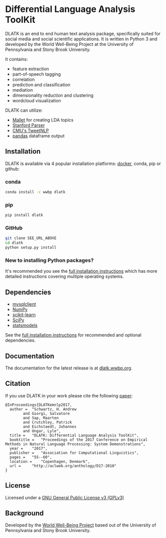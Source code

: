 # Differential Language Analysis ToolKit

DLATK is an end to end human text analysis package, specifically suited for social media and social scientific applications. It is written in Python 3 and developed by the World Well-Being Project at the University of Pennsylvania and Stony Brook University. 

It contains:

- feature extraction
- part-of-speech tagging
- correlation
- prediction and classification
- mediation 
- dimensionality reduction and clustering
- wordcloud visualization

DLATK can utilize:

- [Mallet](http://mallet.cs.umass.edu/) for creating LDA topics
- [Stanford Parser](http://nlp.stanford.edu/software/lex-parser.shtml) 
- [CMU's TweetNLP](http://www.cs.cmu.edu/~ark/TweetNLP/) 
- [pandas](http://pandas.pydata.org/) dataframe output

## Installation

DLATK is available via 4 popular installation platforms: [docker](https://github.com/pennsignals/dlatk-docker), conda, pip or github:

### conda
```sh
conda install -c wwbp dlatk
```

### pip
```sh
pip install dlatk
```

### GitHub
```sh
git clone SEE_URL_ABOVE
cd dlatk
python setup.py install
```
### New to installing Python packages?
It's recommended you see the [full installation instructions](http://dlatk.wwbp.org/install.html#dependencies)
which has more detailed instructions covering multiple operating systems. 


## Dependencies
- [mysqlclient](https://github.com/PyMySQL/mysqlclient-python)
- [NumPy](http://www.numpy.org)
- [scikit-learn](http://www.scikit-learn.org/)
- [SciPy](http://www.scipy.org/)
- [statsmodels](http://www.statsmodels.org/)

See the [full installation instructions](http://dlatk.wwbp.org/install.html#dependencies)
for recommended and optional dependencies.

## Documentation

The documentation for the latest release is at [dlatk.wwbp.org](dlatk.wwbp.org).

## Citation

If you use DLATK in your work please cite the following [paper](http://aclweb.org/anthology/D17-2010):

```
@InProceedings{DLATKemnlp2017,
  author = 	"Schwartz, H. Andrew
		and Giorgi, Salvatore
		and Sap, Maarten
		and Crutchley, Patrick
		and Eichstaedt, Johannes
		and Ungar, Lyle",
  title = 	"DLATK: Differential Language Analysis ToolKit",
  booktitle = 	"Proceedings of the 2017 Conference on Empirical Methods in Natural Language Processing: System Demonstrations",
  year = 	"2017",
  publisher = 	"Association for Computational Linguistics",
  pages = 	"55--60",
  location = 	"Copenhagen, Denmark",
  url = 	"http://aclweb.org/anthology/D17-2010"
}

```

## License

Licensed under a [GNU General Public License v3 (GPLv3)](https://www.gnu.org/licenses/gpl-3.0.en.html)

## Background

Developed by the [World Well-Being Project](http://www.wwbp.org) based out of the University of Pennsylvania and Stony Brook University.
